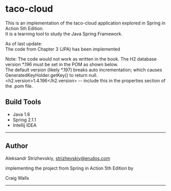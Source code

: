 # taco-cloud
This is an implementation of the taco-cloud application explored in Spring in Action 5th Edition.  
It is a learning tool to study the Java Spring Framework.

As of last update:  
The code from Chapter 3 (JPA) has been implemented

Note: The code would not work as written in the book. The H2 database version *.196 must be set in the POM as shown below.  
The default version (likely *.197) breaks auto incrementation; which causes GeneratedKeyHolder.getKey() to return null.
<h2.version>1.4.196</h2.version>  -- include this in the properties section of the .pom file.


## Build Tools

- Java 1.8
- Spring 2.1.1
- Intellij IDEA
---

## Author

Aleksandr Strizhevskiy, strizhevskiy@erudos.com

implementing the project from Spring in Action 5th Edition by

Craig Walls

---
